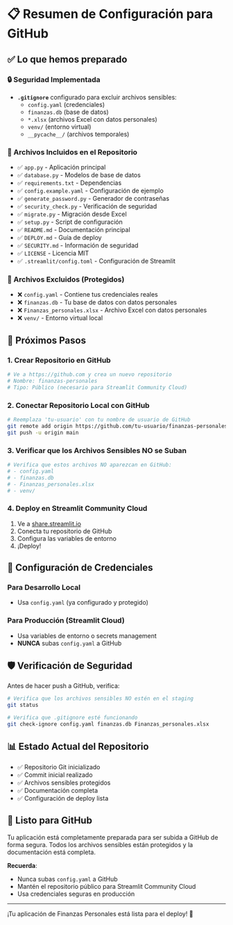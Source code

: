 # 📋 Resumen de Configuración para GitHub

## ✅ Lo que hemos preparado

### 🔒 Seguridad Implementada
- **`.gitignore`** configurado para excluir archivos sensibles:
  - `config.yaml` (credenciales)
  - `finanzas.db` (base de datos)
  - `*.xlsx` (archivos Excel con datos personales)
  - `venv/` (entorno virtual)
  - `__pycache__/` (archivos temporales)

### 📁 Archivos Incluidos en el Repositorio
- ✅ `app.py` - Aplicación principal
- ✅ `database.py` - Modelos de base de datos
- ✅ `requirements.txt` - Dependencias
- ✅ `config.example.yaml` - Configuración de ejemplo
- ✅ `generate_password.py` - Generador de contraseñas
- ✅ `security_check.py` - Verificación de seguridad
- ✅ `migrate.py` - Migración desde Excel
- ✅ `setup.py` - Script de configuración
- ✅ `README.md` - Documentación principal
- ✅ `DEPLOY.md` - Guía de deploy
- ✅ `SECURITY.md` - Información de seguridad
- ✅ `LICENSE` - Licencia MIT
- ✅ `.streamlit/config.toml` - Configuración de Streamlit

### 🚫 Archivos Excluidos (Protegidos)
- ❌ `config.yaml` - Contiene tus credenciales reales
- ❌ `finanzas.db` - Tu base de datos con datos personales
- ❌ `Finanzas_personales.xlsx` - Archivo Excel con datos personales
- ❌ `venv/` - Entorno virtual local

## 🔄 Próximos Pasos

### 1. Crear Repositorio en GitHub
```bash
# Ve a https://github.com y crea un nuevo repositorio
# Nombre: finanzas-personales
# Tipo: Público (necesario para Streamlit Community Cloud)
```

### 2. Conectar Repositorio Local con GitHub
```bash
# Reemplaza 'tu-usuario' con tu nombre de usuario de GitHub
git remote add origin https://github.com/tu-usuario/finanzas-personales.git
git push -u origin main
```

### 3. Verificar que los Archivos Sensibles NO se Suban
```bash
# Verifica que estos archivos NO aparezcan en GitHub:
# - config.yaml
# - finanzas.db
# - Finanzas_personales.xlsx
# - venv/
```

### 4. Deploy en Streamlit Community Cloud
1. Ve a [share.streamlit.io](https://share.streamlit.io)
2. Conecta tu repositorio de GitHub
3. Configura las variables de entorno
4. ¡Deploy!

## 🔐 Configuración de Credenciales

### Para Desarrollo Local
- Usa `config.yaml` (ya configurado y protegido)

### Para Producción (Streamlit Cloud)
- Usa variables de entorno o secrets management
- **NUNCA** subas `config.yaml` a GitHub

## 🛡️ Verificación de Seguridad

Antes de hacer push a GitHub, verifica:

```bash
# Verifica que los archivos sensibles NO estén en el staging
git status

# Verifica que .gitignore esté funcionando
git check-ignore config.yaml finanzas.db Finanzas_personales.xlsx
```

## 📊 Estado Actual del Repositorio

- ✅ Repositorio Git inicializado
- ✅ Commit inicial realizado
- ✅ Archivos sensibles protegidos
- ✅ Documentación completa
- ✅ Configuración de deploy lista

## 🎯 Listo para GitHub

Tu aplicación está completamente preparada para ser subida a GitHub de forma segura. Todos los archivos sensibles están protegidos y la documentación está completa.

**Recuerda**: 
- Nunca subas `config.yaml` a GitHub
- Mantén el repositorio público para Streamlit Community Cloud
- Usa credenciales seguras en producción

---

¡Tu aplicación de Finanzas Personales está lista para el deploy! 🚀

